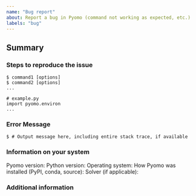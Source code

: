 ```yaml
---
name: "Bug report"
about: Report a bug in Pyomo (command not working as expected, etc.)
labels: "bug"
---
```


<!-- DO NOT DELETE THIS TEMPLATE.  Failing to adhere to this template and provide the necessary information may lead to your Issue being closed without consideration. -->

## Summary

<!-- Explain, in a clear and concise way, the command you ran and the result you were trying to achieve.
Example: "I ran `pyomo solve` to optimize a model and ..." -->

### Steps to reproduce the issue

<!-- Please include the command run and/or provide an example script that demonstrates the problem. -->

```console
$ command1 [options]
$ command2 [options]
...
```

```
# example.py
import pyomo.environ
...
```

### Error Message

<!-- If Pyomo reported an error, provide the error message. PLEASE INCLUDE THE ENTIRE STACK TRACE. -->

<!-- If it did not report an error but the output appears incorrect, provide the incorrect output. If there was no error message and no output but the result is incorrect, describe how it does not match what you expect. -->
```console
$ # Output message here, including entire stack trace, if available
```

### Information on your system

Pyomo version:
Python version:
Operating system:
How Pyomo was installed (PyPI, conda, source):
Solver (if applicable):


### Additional information

<!-- If you have any additional information, please list it here. -->


<!-- We encourage you to try, as much as possible, to reduce your problem to the minimal example that still reproduces the issue. That would help us a lot in fixing it quickly and effectively!

If you want to ask a question (how to use Pyomo, what it can do, etc.), please refer to our [online documentation](https://github.com/Pyomo/pyomo#getting-help) on ways to get help. -->

